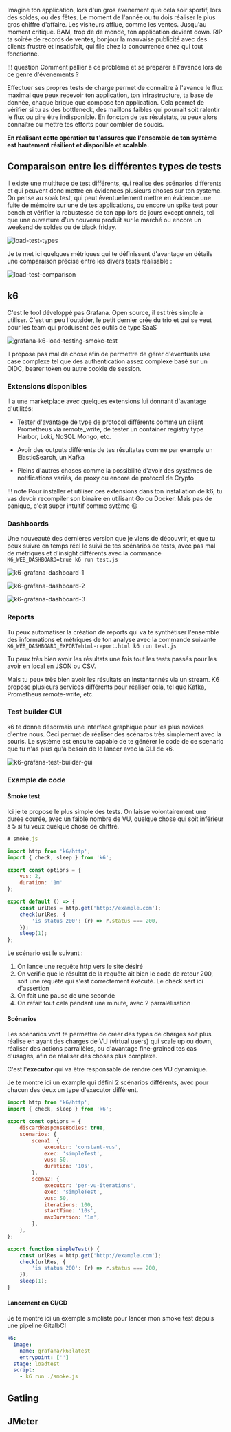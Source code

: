 Imagine ton application, lors d'un gros évenement que cela soir sportif, lors des soldes, ou des fêtes. Le moment de l'année ou tu dois réaliser le plus gros chiffre d'affaire. Les visiteurs afflue, comme les ventes. Jusqu'au moment critique. BAM, trop de de monde, ton application devient down. RIP ta soirée de records de ventes, bonjour la mauvaise publicité avec des clients frustré et insatisfait, qui file chez la concurrence chez qui tout fonctionne.  


!!! question
    Comment pallier à ce problème et se preparer à l'avance lors de ce genre d'évenements ?

Effectuer ses propres tests de charge permet de connaitre à l'avance le flux maximal que peux recevoir ton application, ton infrastructure, ta base de donnée, chaque brique que compose ton application. Cela permet de vérifier si tu as des bottleneck, des maillons faibles qui pourrait soit ralentir le flux ou pire être indisponible.
En foncton de tes résulstats, tu peux alors connaître ou mettre tes efforts pour combler de soucis.  

**En réalisant cette opération tu t'assures que l'ensemble de ton système est hautement résilient et disponible et scalable.**  

## Comparaison entre les différentes types de tests
Il existe une multitude de test différents, qui réalise des scénarios différents et qui peuvent donc mettre en évidences plusieurs choses sur ton systeme. On pense au soak test, qui peut éventuellement mettre en évidence une fuite de mémoire sur une de tes applications, ou encore un spike test pour bench et vérifier la robustesse de ton app lors de jours exceptionnels, tel que une ouverture d'un nouveau produit sur le marché ou encore un weekend de soldes ou de black friday.

![load-test-types](./img/load-test-types.png)

Je te met ici quelques métriques qui te définissent d'avantage en détails une comparaison précise entre les divers tests réalisable : 

![load-test-comparison](./img/load-test-comparison.png)

## k6
C'est le tool développé pas Grafana. Open source, il est très simple à utiliser. C'est un peu l'outsider, le petit dernier crée du trio et qui se veut pour les team qui produisent des outils de type SaaS

![grafana-k6-load-testing-smoke-test](./img/grafana-k6-load-testing-smoke-test.png)

Il propose pas mal de chose afin de permettre de gérer d'éventuels use case complexe tel que des authentication assez complexe basé sur un OIDC, bearer token ou autre cookie de session.

### Extensions disponibles 

Il a une marketplace avec quelques extensions lui donnant d'avantage d'utilités: 

- Tester d'avantage de type de protocol différents comme un client Prometheus via remote_write, de tester un container registry type Harbor, Loki, NoSQL Mongo, etc.

- Avoir des outputs différents de tes résultatas comme par example un ElasticSearch, un Kafka

- Pleins d'autres choses comme la possibilité d'avoir des systèmes de notifications variés, de proxy ou encore de protocol de Crypto

!!! note
    Pour installer et utiliser ces extensions dans ton installation de k6, tu vas devoir recompiler son binaire en utilisant Go ou Docker. Mais pas de panique, c'est super intuitif comme sytème 😉

### Dashboards 
Une nouveauté des dernières version que je viens de découvrir, et que tu peux suivre en temps réel le suivi de tes scénarios de tests, avec pas mal de métriques et d'insight différents avec la commance `K6_WEB_DASHBOARD=true k6 run test.js`

![k6-grafana-dashboard-1](./img/k6-grafana-dashboard-1.png)

![k6-grafana-dashboard-2](./img/k6-grafana-dashboard-2.png)

![k6-grafana-dashboard-3](./img/k6-grafana-dashboard-3.png)

### Reports 
Tu peux automatiser la création de réports qui va te synthétiser l'ensemble des informations et métriques de ton analyse avec la commande suivante `K6_WEB_DASHBOARD_EXPORT=html-report.html k6 run test.js`

Tu peux très bien avoir les résultats une fois tout les tests passés pour les avoir en local en JSON ou CSV.

Mais tu peux très bien avoir les résultats en instantannés via un stream. K6 propose plusieurs services différents pour réaliser cela, tel que Kafka, Prometheus remote-write, etc.

### Test builder GUI
k6 te donne désormais une interface graphique pour les plus novices d'entre nous. Ceci permet de réaliser des scénaros très simplement avec la souris. Le système est ensuite capable de te générer le code de ce scenario que tu n'as plus qu'a besoin de le lancer avec la CLI de k6.

![k6-grafana-test-builder-gui](./img/k6-grafana-test-builder-gui.png)

### Example de code
#### Smoke test
Ici je te propose le plus simple des tests. 
On laisse volontairement une durée courée, avec un faible nombre de VU, quelque chose qui soit inférieur à 5 si tu veux quelque chose de chiffré.

```js linenums="1"
# smoke.js

import http from 'k6/http';
import { check, sleep } from 'k6';

export const options = {
    vus: 2, 
    duration: '1m'
};

export default () => {
    const urlRes = http.get('http://example.com');
    check(urlRes, {
        'is status 200': (r) => r.status === 200,
    });
    sleep(1);
};
```

Le scénario est le suivant : 

1. On lance une requête http vers le site désiré
2. On verifie que le résultat de la requête ait bien le code de retour 200, soit une requête qui s'est correctement éxécuté. Le check sert ici d'assertion
3. On fait une pause de une seconde
4. On refait tout cela pendant une minute, avec 2 parralélisation 

#### Scénarios

Les scénarios vont te permettre de créer des types de charges soit plus réalise en ayant des charges de VU (virtual users) qui scale up ou down, réaliser des actions parrallèles, ou d'avantage fine-grained tes cas d'usages, afin de réaliser des choses plus complexe.

C'est l'**executor** qui va être responsable de rendre ces VU dynamique.

Je te montre ici un example qui défini 2 scénarios différents, avec pour chacun des deux un type d'executor différent.

```js linenums="1"
import http from 'k6/http';
import { check, sleep } from 'k6';

export const options = {
    discardResponseBodies: true,
    scenarios: {
        scena1: {
            executor: 'constant-vus',
            exec: 'simpleTest',
            vus: 50,
            duration: '10s',
        },
        scena2: {
            executor: 'per-vu-iterations',
            exec: 'simpleTest',
            vus: 50,
            iterations: 100,
            startTime: '10s',
            maxDuration: '1m',
        },
    },
};

export function simpleTest() {
    const urlRes = http.get('http://example.com');
    check(urlRes, {
        'is status 200': (r) => r.status === 200,
    });
    sleep(1);
}
```

#### Lancement en CI/CD
Je te montre ici un exemple simpliste pour lancer mon smoke test depuis une pipeline GitalbCI

```yaml linenums="1"
k6:
  image:
    name: grafana/k6:latest
    entrypoint: ['']
  stage: loadtest
  script:
    - k6 run ./smoke.js
```

## Gatling
## JMeter

